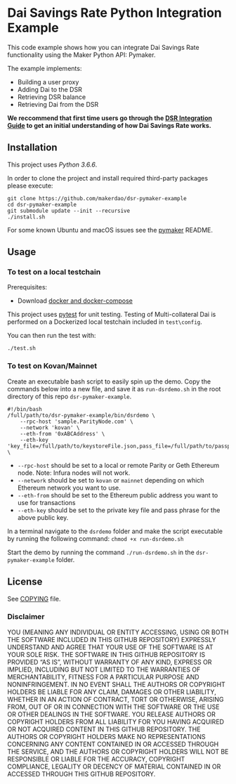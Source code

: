 # Dai Savings Rate Python Integration Example

This code example shows how you can integrate Dai Savings Rate functionality using the Maker Python API: Pymaker.

The example implements:

- Building a user proxy
- Adding Dai to the DSR
- Retrieving DSR balance
- Retrieving Dai from the DSR

**We reccommend that first time users go through the [DSR Integration Guide](https://github.com/makerdao/developerguides/blob/master/dai/dsr-integration-guide/dsr-integration-guide-01.md) to get an initial understanding of how Dai Savings Rate works.**

## Installation

This project uses *Python 3.6.6*.

In order to clone the project and install required third-party packages please execute:
```
git clone https://github.com/makerdao/dsr-pymaker-example
cd dsr-pymaker-example
git submodule update --init --recursive
./install.sh
```

For some known Ubuntu and macOS issues see the [pymaker](https://github.com/makerdao/pymaker) README.

## Usage

### To test on a local testchain

Prerequisites:
* Download [docker and docker-compose](https://www.docker.com/get-started)

This project uses [pytest](https://docs.pytest.org/en/latest/) for unit testing.  Testing of Multi-collateral Dai is
performed on a Dockerized local testchain included in `test\config`.

You can then run the test with:
```
./test.sh
```

### To test on Kovan/Mainnet

Create an executable bash script to easily spin up the demo. Copy the commands below into a new file, and save it as `run-dsrdemo.sh` in the root directory of this repo `dsr-pymaker-example`.

```
#!/bin/bash
/full/path/to/dsr-pymaker-example/bin/dsrdemo \
	--rpc-host 'sample.ParityNode.com' \
	--network 'kovan' \
	--eth-from '0xABCAddress' \
	--eth-key 'key_file=/full/path/to/keystoreFile.json,pass_file=/full/path/to/passphrase/file.txt' \
```

- `--rpc-host` should be set to a local or remote Parity or Geth Ethereum node. Note: Infura nodes will not work.
- `--network` should be set to `kovan` or `mainnet` depending on which Ethereum network you want to use.
- `--eth-from` should be set to the Ethereum public address you want to use for transactions
- `--eth-key` should be set to the private key file and pass phrase for the above public key.

In a terminal navigate to the `dsrdemo` folder and make the script executable by running the following command:
`chmod +x run-dsrdemo.sh`

Start the demo by running the command `./run-dsrdemo.sh` in the `dsr-pymaker-example` folder.

## License

See [COPYING](https://github.com/makerdao/dsrdemo/blob/master/COPYING) file.


### Disclaimer

YOU (MEANING ANY INDIVIDUAL OR ENTITY ACCESSING, USING OR BOTH THE SOFTWARE INCLUDED IN THIS GITHUB REPOSITORY) EXPRESSLY UNDERSTAND AND AGREE THAT YOUR USE OF THE SOFTWARE IS AT YOUR SOLE RISK.
THE SOFTWARE IN THIS GITHUB REPOSITORY IS PROVIDED “AS IS”, WITHOUT WARRANTY OF ANY KIND, EXPRESS OR IMPLIED, INCLUDING BUT NOT LIMITED TO THE WARRANTIES OF MERCHANTABILITY, FITNESS FOR A PARTICULAR PURPOSE AND NONINFRINGEMENT. IN NO EVENT SHALL THE AUTHORS OR COPYRIGHT HOLDERS BE LIABLE FOR ANY CLAIM, DAMAGES OR OTHER LIABILITY, WHETHER IN AN ACTION OF CONTRACT, TORT OR OTHERWISE, ARISING FROM, OUT OF OR IN CONNECTION WITH THE SOFTWARE OR THE USE OR OTHER DEALINGS IN THE SOFTWARE.
YOU RELEASE AUTHORS OR COPYRIGHT HOLDERS FROM ALL LIABILITY FOR YOU HAVING ACQUIRED OR NOT ACQUIRED CONTENT IN THIS GITHUB REPOSITORY. THE AUTHORS OR COPYRIGHT HOLDERS MAKE NO REPRESENTATIONS CONCERNING ANY CONTENT CONTAINED IN OR ACCESSED THROUGH THE SERVICE, AND THE AUTHORS OR COPYRIGHT HOLDERS WILL NOT BE RESPONSIBLE OR LIABLE FOR THE ACCURACY, COPYRIGHT COMPLIANCE, LEGALITY OR DECENCY OF MATERIAL CONTAINED IN OR ACCESSED THROUGH THIS GITHUB REPOSITORY.
